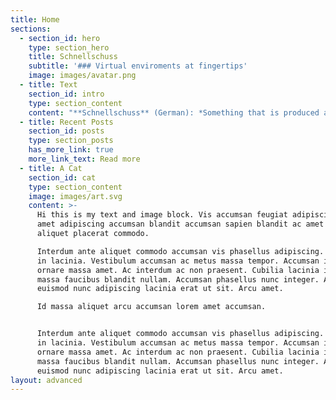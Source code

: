 ```yaml
---
title: Home
sections:
  - section_id: hero
    type: section_hero
    title: Schnellschuss
    subtitle: '### Virtual enviroments at fingertips'
    image: images/avatar.png
  - title: Text
    section_id: intro
    type: section_content
    content: "**Schnellschuss** (German): *Something that is produced at short notice, without long planning, without thorough preparation (e.g. in response to an unforeseen event)*\n\t\nWith Schnellschuss you can create powerful private enviroments for short term or project dedicated use with just one command.\n\n```bash\n[fafre@fafre-20hn002vge ~]$ wget https://storage.googleapis.com/bert_models/bert.zip\nHTTP request sent, awaiting response... 200 OK\nLength: 408102251 (389M) [application/zip]\nSaving to: ‘bert.zip.1’\n\nbert.zip.1                    1%[>                                                                                                   ]   4,35M  1,42MB/s    eta 4m 30s \n^C\nroot@schnellschuss-hd6sj:~# wget https://storage.googleapis.com/bert_models/bert.zip\nHTTP request sent, awaiting response... 200 OK\nLength: 408102251 (389M) [application/zip]\nSaving to: ‘bert.zip’\n\nuncased_L-12_H-768_A-12.zip                    100%[==============================================================================================>] 389.20M  75.2MB/s    in 6.0s    \n\n2020-12-05 22:47:21 (64.5 MB/s) - bert.zip’ saved [408102251/408102251]\n\nroot@schnellschuss-hd6sj:~# exit\nSchnellschuss enviroment has been disposed\n[fafre@fafre-20hn002vge ~]$\n```"
  - title: Recent Posts
    section_id: posts
    type: section_posts
    has_more_link: true
    more_link_text: Read more
  - title: A Cat
    section_id: cat
    type: section_content
    image: images/art.svg
    content: >-
      Hi this is my text and image block. Vis accumsan feugiat adipiscing nisl
      amet adipiscing accumsan blandit accumsan sapien blandit ac amet faucibus
      aliquet placerat commodo. 

      Interdum ante aliquet commodo accumsan vis phasellus adipiscing. Ornare a
      in lacinia. Vestibulum accumsan ac metus massa tempor. Accumsan in lacinia
      ornare massa amet. Ac interdum ac non praesent. Cubilia lacinia interdum
      massa faucibus blandit nullam. Accumsan phasellus nunc integer. Accumsan
      euismod nunc adipiscing lacinia erat ut sit. Arcu amet. 

      Id massa aliquet arcu accumsan lorem amet accumsan.


      Interdum ante aliquet commodo accumsan vis phasellus adipiscing. Ornare a
      in lacinia. Vestibulum accumsan ac metus massa tempor. Accumsan in lacinia
      ornare massa amet. Ac interdum ac non praesent. Cubilia lacinia interdum
      massa faucibus blandit nullam. Accumsan phasellus nunc integer. Accumsan
      euismod nunc adipiscing lacinia erat ut sit. Arcu amet.
layout: advanced
---
```

